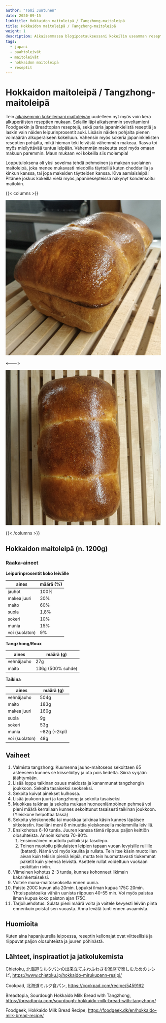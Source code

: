 ```yaml
---
author: "Tomi Juntunen"
date: 2020-09-15
linktitle: Hokkaidon maitoleipä / Tangzhong-maitoleipä
title: Hokkaidon maitoleipä / Tangzhong-maitoleipä
weight: 1
description: Aikaisemmassa blogipostauksessani kokeilin useamman reseptin pohjalta Tangzhong-maitoleipää Hokkaidon maitoleivän tapaan ilman voita. Kokeilut jatkuivat ja palasin kokeilemaan reseptiin myös voita ja pienempää määrää sokeria Japanilaisten reseptien pohjalta.
tags:
  - japani
  - paahtoleivät
  - maitoleivät
  - hokkaidon maitoleipä
  - reseptit
---
```


# Hokkaidon maitoleipä / Tangzhong-maitoleipä

Tein [aikaisemmin kokeilemani maitoleivän](/posts/makea-vaalea-maitoleipä/) uudelleen nyt myös
voin kera alkuperäisten reseptien mukaan. Selailin läpi aikaisemmin soveltamieni Foodgeekin ja Breadtopian reseptejä,
sekä paria japaninkielistä reseptiä ja laskin vain näiden leipurinprosentit auki. Lisäsin
näiden pohjalta pienen voimäärän alkuperäiseen kokeiluun. Vähensin myös sokeria
japaninkielisten reseptien pohjalta, mikä hieman teki leivästä vähemmän
makeaa. Rasva toi myös miellyttävää tuntua leipään. Vähemmän makeutta
sopi myös omaan makuun paremmin. Maun mukaan voi kokeilla siis molempia!

Lopputuloksena oli yksi sovelma tehdä pehmoinen ja makean
suolainen maitoleipä, joka menee mukavasti miedoilla täytteillä kuten cheddarilla
ja kinkun kanssa, tai jopa makeiden täytteiden kanssa. Kiva aamiaisleipä!
Pitänee joskus kokeilla vielä myös japaniresepteissä näkynyt kondensoitu maitokin.

{{< columns >}}

[![](/leivonta/hokkaidon-maitoleipa-1.jpg)](/leivonta/hokkaidon-maitoleipa-1.jpg)

<--->

[![](/leivonta/hokkaidon-maitoleipa-2.jpg)](/leivonta/hokkaidon-maitoleipa-2.jpg)

{{< /columns >}}

## Hokkaidon maitoleipä (n. 1200g)

### Raaka-aineet

**Leipurinprosentit koko leivälle**

|aines|määrä (%)|
|-|-|
|jauhot|100%|
|makea juuri|30%|
|maito|60%|
|suola|1,8%|
|sokeri|10%|
|munia|15%|
|voi (suolaton)|9%|

**Tangzhong/Roux**

|aines|määrä (g)|
|-|-|
|vehnäjauho| 27g |
|maito     | 136g (500% suhde) |

**Taikina**

|aines|määrä (g)|
|-|-|
|vehnäjauho| 504g |
|maito| 183g |
|makea juuri| 160g |
|suola| 9g |
|sokeri| 53g |
|munia| ~82g (~2kpl) |
|voi (suolaton)|48g|

## Vaiheet

1. Valmista tangzhong: Kuumenna jauho-maitoseos sekoittaen 65 asteeseen kunnes se kiisselöityy ja ota pois liedeltä. Siirrä syrjään jäähtymään.
1. Lisää loppu taikinan osuus maidosta ja kananmunat tangzhongin joukkoon. Sekoita tasaiseksi seokseksi.
1. Sekoita kuivat ainekset kulhossa.
1. Lisää joukoon juuri ja tangzhong ja sekoita tasaiseksi.
1. Muokkaa taikinaa ja sekoita mukaan huoneenlämpöinen pehmeä voi pieni määrä kerrallaan kunnes sekoittunut tasaisesti taikinan joukkoon. (Yleiskone helpottaa tässä)
1. Sekoita yleiskoneella tai muokkaa taikinaa käsin kunnes läpäisee sitkotestin. Itselläni meni 8 minuuttia yleiskoneella molemmilla leivillä.
1. Ensikohotus 6-10 tuntia. Juuren kanssa tämä riippuu paljon keittiön olosuhteista. Annoin kohota 70-80%.
    1. Ensimmäinen muotoilu palloiksi ja tasolepo.
    1. Toinen muotoilu pitkulaisten leipien tapaan vuoan levyisille rullille (batard). Nämä voi myös kaulita ja rullata. Tein itse käsin muotoillen aivan kuin tekisin pieniä leipiä, mutta tein huomattavasti tiukemmat paketit kuin yleensä leivistä. Asettele rullat voideltuun vuokaan poikittain riviin.
1. Viimeinen kohotus 2-3 tuntia, kunnes kohonneet likimain kaksinkertaiseksi.
1. Voitele muna-maitoseoksella ennen uunia.
1. Paisto 200C kuvun alla 20min. Lopuksi ilman kupua 175C 20min. Yhteispaistoaika vähän uunista riippuen 40-55 min. Voi myös paistaa ilman kupua koko paiston ajan 175C.
1. Tarjoiluehdotus: Sulata pieni määrä voita ja voitele kevyesti leivän pinta ennenkuin poistat sen vuoasta. Anna levätä tunti ennen avaamista.

## Huomioita

Kuten aina hapanjuurella leipoessa, reseptin kellonajat ovat viitteellisiä
ja riippuvat paljon olosuhteista ja juuren pöhinästä.

## Lähteet, inspiraatiot ja jatkolukemista

Chietoku, 北海道ミルクパンの出来立てふわふわさを家庭で楽しむためのレシピ, https://www.chietoku.jp/hokkaido-mirukupann-resipi/

Cookpad,  北海道ミルク食パン, https://cookpad.com/recipe/5459162

Breadtopia, Sourdough Hokkaido Milk Bread with Tangzhong, https://breadtopia.com/sourdough-hokkaido-milk-bread-with-tangzhong/

Foodgeek, Hokkaido Milk Bread Recipe, https://foodgeek.dk/en/hokkaido-milk-bread-recipe/
